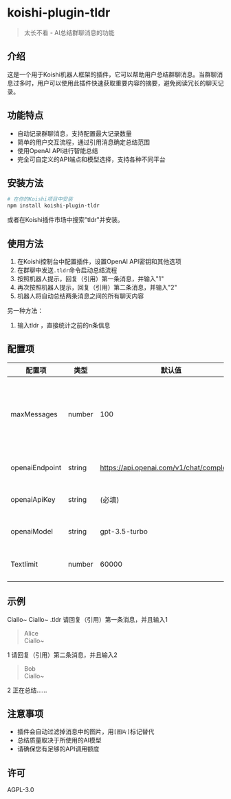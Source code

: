 # koishi-plugin-tldr

> 太长不看 - AI总结群聊消息的功能

## 介绍

这是一个用于Koishi机器人框架的插件，它可以帮助用户总结群聊消息。当群聊消息过多时，用户可以使用此插件快速获取重要内容的摘要，避免阅读冗长的聊天记录。

## 功能特点

- 自动记录群聊消息，支持配置最大记录数量
- 简单的用户交互流程，通过引用消息确定总结范围
- 使用OpenAI API进行智能总结
- 完全可自定义的API端点和模型选择，支持各种不同平台

## 安装方法

```bash
# 在你的Koishi项目中安装
npm install koishi-plugin-tldr
```

或者在Koishi插件市场中搜索"tldr"并安装。

## 使用方法

1. 在Koishi控制台中配置插件，设置OpenAI API密钥和其他选项
2. 在群聊中发送`.tldr`命令启动总结流程
3. 按照机器人提示，回复（引用）第一条消息，并输入"1"
4. 再次按照机器人提示，回复（引用）第二条消息，并输入"2"
5. 机器人将自动总结两条消息之间的所有聊天内容

另一种方法：

1. 输入tldr <n>，直接统计之前的n条信息

## 配置项

| 配置项 | 类型 | 默认值 | 说明 |
|-------|------|-------|------|
| maxMessages | number | 100 | 记录的最大消息数量，设置为0表示无限 |
| openaiEndpoint | string | https://api.openai.com/v1/chat/completions | OpenAI API端点 |
| openaiApiKey | string | (必填) | OpenAI API密钥 |
| openaiModel | string | gpt-3.5-turbo | 使用的OpenAI模型 |
| Textlimit | number | 60000 | 最大统计上下文 |

## 示例

<chat-panel>
  <chat-message nickname="Alice">Ciallo~</chat-message>
  <chat-message nickname="Bob">Ciallo~</chat-message>
  <chat-message nickname="Carol">.tldr</chat-message>
  <chat-message nickname="Koishi">请回复（引用）第一条消息，并且输入1</chat-message>
  <chat-message nickname="Carol"><blockquote>Alice<br>Ciallo~</blockquote>1</chat-message>
  <chat-message nickname="Koishi">请回复（引用）第二条消息，并且输入2</chat-message>
  <chat-message nickname="Carol"><blockquote>Bob<br>Ciallo~</blockquote>2</chat-message>
  <chat-message nickname="Koishi">正在总结……</chat-message>
</chat-panel>

## 注意事项

- 插件会自动过滤掉消息中的图片，用`[图片]`标记替代
- 总结质量取决于所使用的AI模型
- 请确保您有足够的API调用额度

## 许可

AGPL-3.0